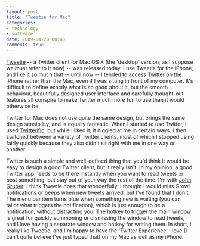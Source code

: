 ```yaml
---
layout: post
title: "Tweetie for Mac"
categories:
- technology
- software
date: 2009-04-20 00:00
comments: true
---
```


<p><a href="http://www.atebits.com/tweetie-mac/">Tweetie</a> -- a Twitter client for Mac OS X (the 'desktop' version, as I suppose we must refer to it now) -- was released today. I use Tweetie for the iPhone, and like it so much that -- until now -- I tended to access Twitter on the iPhone rather than the Mac, even if I was sitting in front of my computer. It's difficult to define exactly what is so good about it, but the smooth behaviour, beautifully designed user interface and carefully thought-out features all conspire to make Twitter much more fun to use than it would otherwise be.</p>

<p>Twitter for Mac does not use quite the same design, but brings the same design sensibility, and is equally fantastic. When I started to use Twitter, I used <a href="http://iconfactory.com/software/twitterrific">Twitterific</a>, but while I liked it, it niggled at me in certain ways. I then switched between a variety of Twitter clients, most of which I stopped using fairly quickly because they also didn't sit right with me in one way or another.</p>

<p>Twitter is such a simple and well-defined thing that you'd think it would be easy to design a good Twitter client, but it really isn't. In my opinion, a good Twitter app needs to be there instantly when you want to read tweets or post something, but stay out of your way the rest of the time. I'm with <a href="http://daringfireball.net/linked/2009/04/20/tweetie-mac">John Gruber</a>: I think Tweetie does that wonderfully. I thought I would miss Growl notifications or beeps when new tweets arrived, but I've found that I don't. The menu bar item turns blue when something new is waiting (you can tailor what triggers the notification), which is just enough to be a notification, without distracting you. The hotkey to trigger the main window is great for quickly summoning or dismissing the window to read tweets, and I love having a separate window and hotkey for writing them. In short, I really like Tweetie, and I'm happy to have the 'Twitter Experience' I love (I can't quite believe I've just typed that) on my Mac as well as my iPhone.</p>


